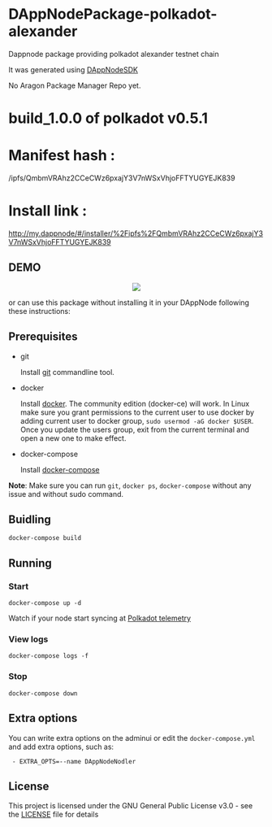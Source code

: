 # DAppNodePackage-polkadot-alexander

Dappnode package providing polkadot alexander testnet chain 

It was generated using [DAppNodeSDK](https://github.com/dappnode/DAppNodeSDK)

No Aragon Package Manager Repo yet.


  # build_1.0.0 of polkadot v0.5.1
  # Manifest hash : 
  
  /ipfs/QmbmVRAhz2CCeCWz6pxajY3V7nWSxVhjoFFTYUGYEJK839
  # Install link  :

   http://my.dappnode/#/installer/%2Fipfs%2FQmbmVRAhz2CCeCWz6pxajY3V7nWSxVhjoFFTYUGYEJK839


## DEMO 


<p align="center"><img src="/img/DappNodeAvadoSetup.gif?raw=true"/></p>

or can use this package without installing it in your DAppNode following these instructions:

## Prerequisites

- git

   Install [git](https://git-scm.com/book/en/v2/Getting-Started-Installing-Git) commandline tool.

- docker

   Install [docker](https://docs.docker.com/engine/installation). The community edition (docker-ce) will work. In Linux make sure you grant permissions to the current user to use docker by adding current user to docker group, `sudo usermod -aG docker $USER`. Once you update the users group, exit from the current terminal and open a new one to make effect.

- docker-compose

   Install [docker-compose](https://docs.docker.com/compose/install)
   
**Note**: Make sure you can run `git`, `docker ps`, `docker-compose` without any issue and without sudo command.


## Buidling

`docker-compose build`

## Running

### Start

`docker-compose up -d`

Watch if your node start syncing at [Polkadot telemetry](https://telemetry.polkadot.io)

### View logs

`docker-compose logs -f`

### Stop

`docker-compose down`

## Extra options

You can write extra options on the adminui or edit the `docker-compose.yml` and add extra options, such as:
```
 - EXTRA_OPTS=--name DAppNodeNodler
```

## License

This project is licensed under the GNU General Public License v3.0 - see the [LICENSE](LICENSE) file for details

